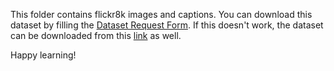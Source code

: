 This folder contains flickr8k images and captions. You can download this dataset by filling the [Dataset Request Form](https://forms.illinois.edu/sec/1713398). If this doesn't work, the dataset can be downloaded from this [link](https://machinelearningmastery.com/prepare-photo-caption-dataset-training-deep-learning-model/) as well.

Happy learning!
